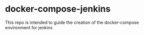 # docker-compose-jenkins
This repo is intended to guide the creation of the docker-compose environment for jenkins
